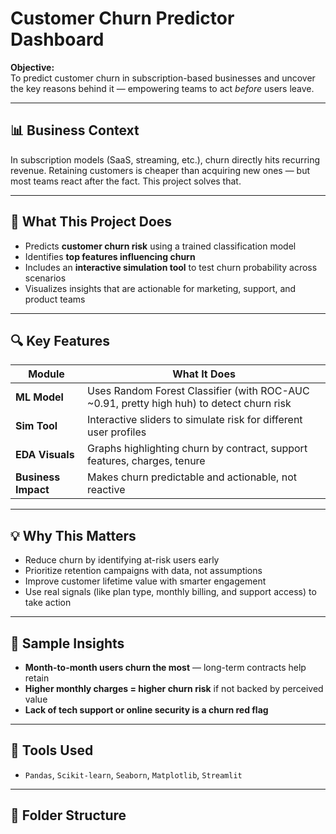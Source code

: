 

# Customer Churn Predictor Dashboard

**Objective:**  
To predict customer churn in subscription-based businesses and uncover the key reasons behind it — empowering teams to act *before* users leave.

---

## 📊 Business Context  
In subscription models (SaaS, streaming, etc.), churn directly hits recurring revenue. Retaining customers is cheaper than acquiring new ones — but most teams react after the fact. This project solves that.

---

## 🚀 What This Project Does  
- Predicts **customer churn risk** using a trained classification model  
- Identifies **top features influencing churn**  
- Includes an **interactive simulation tool** to test churn probability across scenarios  
- Visualizes insights that are actionable for marketing, support, and product teams

---

## 🔍 Key Features  
| Module | What It Does |
|--------|---------------|
| **ML Model** | Uses Random Forest Classifier (with ROC-AUC ~0.91, pretty high huh) to detect churn risk |
| **Sim Tool** | Interactive sliders to simulate risk for different user profiles |
| **EDA Visuals** | Graphs highlighting churn by contract, support features, charges, tenure |
| **Business Impact** | Makes churn predictable and actionable, not reactive |

---

## 💡 Why This Matters  
- Reduce churn by identifying at-risk users early  
- Prioritize retention campaigns with data, not assumptions  
- Improve customer lifetime value with smarter engagement  
- Use real signals (like plan type, monthly billing, and support access) to take action

---

## 📌 Sample Insights  
- **Month-to-month users churn the most** — long-term contracts help retain  
- **Higher monthly charges = higher churn risk** if not backed by perceived value  
- **Lack of tech support or online security is a churn red flag**

---

## 📎 Tools Used  
- `Pandas`, `Scikit-learn`, `Seaborn`, `Matplotlib`, `Streamlit`

---

## 📂 Folder Structure  
